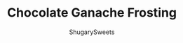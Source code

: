 ---
layout: ../../layouts/MarkdownPostLayout.astro
title: Chocolate Ganache Frosting
author: ShugarySweets
pubDate: 2018-12-12
description: "Chocolate Ganache Frosting is an easy way to make your cakes and cupcakes scream with flavor. Homemade ganache gets whipped into a light fluffy frosting in this easy recipe."
image_url: https://www.shugarysweets.com/wp-content/uploads/2019/03/chocolate-ganache-frosting-facebook.jpg
tags: ["Basics","American"]
calories: 97
protein: 1
carbohydrates: 5
fats: 8
fiber: 0
ingredients: ["1 chocolate cake, prepared in 9-inch round pans","2 packages (11.5 ounce each) milk chocolate morsels","1 1/4 cup heavy whipping cream","chocolate candy for garnish"]
serves: 16
time: "1 hour 15 minutes"
prepTime: "15 minutes"
instructions: ["Prepare chocolate cake in two 9-inch round pans. You can use a boxed mix or this dark chocolate cake recipe. Allow cakes to cool completely.","For the ganache, heat a double boiler or medium saucepan with an inch of water. Place double boiler on top of saucepan (or use a glass bowl). Add chocolate and heavy cream to bowl. Stirring constantly while melting, stir until smooth.","Remove from heat and place in refrigerator for about one hour, or longer.","Remove from refrigerator and using a stand mixer with whisk attachment, beat melted chocolate ganache on high until light and fluffy. Immediately spread frosting on cake. ENJOY."]
nutrition: ["97 calories","5 grams carbohydrates","23 milligrams cholesterol","8 grams fat","0 grams fiber","1 grams protein","5 grams saturated fat","30 milligrams sodium","4 grams sugar","0 grams trans fat","3 grams unsaturated fat"]
---